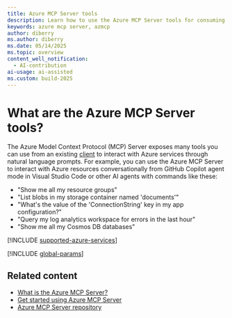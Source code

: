 ```yaml
---
title: Azure MCP Server tools
description: Learn how to use the Azure MCP Server tools for consuming servers.
keywords: azure mcp server, azmcp
author: diberry
ms.author: diberry
ms.date: 05/14/2025
ms.topic: overview
content_well_notification: 
  - AI-contribution
ai-usage: ai-assisted
ms.custom: build-2025
---
```

# What are the Azure MCP Server tools?

The Azure Model Context Protocol (MCP) Server exposes many tools you can use from an existing [client](../get-started.md?tabs=one-click%2Cazure-cli&pivots=mcp-github-copilot) to interact with Azure services through natural language prompts. For example, you can use the Azure MCP Server to interact with Azure resources conversationally from GitHub Copilot agent mode in Visual Studio Code or other AI agents with commands like these:

- "Show me all my resource groups"
- "List blobs in my storage container named 'documents'"
- "What's the value of the 'ConnectionString' key in my app configuration?"
- "Query my log analytics workspace for errors in the last hour"
- "Show me all my Cosmos DB databases"

[!INCLUDE [supported-azure-services](../includes/tools/supported-azure-services.md)]

[!INCLUDE [global-params](../includes/tools/global-parameters-list.md)]

## Related content

- [What is the Azure MCP Server?](../get-started.md)
- [Get started using Azure MCP Server](../get-started.md)
- [Azure MCP Server repository](https://github.com/microsoft/mcp/tree/main/servers/Azure.Mcp.Server)

